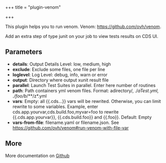 +++
title = "plugin-venom"

+++

This plugin helps you to run venom. Venom: https://github.com/ovh/venom.

Add an extra step of type junit on your job to view tests results on CDS UI.

## Parameters

* **details**: Output Details Level: low, medium, high
* **exclude**: Exclude some files, one file per line
* **loglevel**: Log Level: debug, info, warn or error
* **output**: Directory where output xunit result file
* **parallel**: Launch Test Suites in parallel. Enter here number of routines
* **path**: Path containers yml venom files. Format: adirectory/, ./*aTest.yml, ./foo/b*/**/z*.yml
* **vars**: Empty: all {{.cds...}} vars will be rewrited. Otherwise, you can limit rewrite to some variables. Example, enter cds.app.yourvar,cds.build.foo,myvar=foo to rewrite {{.cds.app.yourvar}}, {{.cds.build.foo}} and {{.foo}}. Default: Empty
* **vars-from-file**: filename.yaml or filename.json. See https://github.com/ovh/venom#run-venom-with-file-var


## More

More documentation on [Github](https://github.com/ovh/cds/tree/master/contrib/plugins/plugin-venom/README.md)

